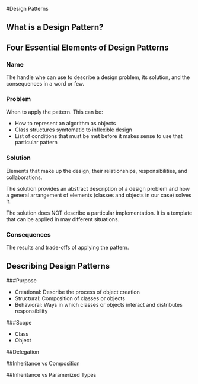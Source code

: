 #Design Patterns


## What is a Design Pattern?

## Four Essential Elements of Design Patterns
### Name

The handle whe can use to describe a design problem, its solution, and the consequences in a word or few.


### Problem

When to apply the pattern.  This can be:
- How to represent an algorithm as objects
- Class structures symtomatic to inflexible design
- List of conditions that must be met before it makes sense to use that particular pattern


### Solution

Elements that make up the design, their relationships, responsibilities, and collaborations.

The solution provides an abstract description of a design problem and how a general arrangement of elements (classes and objects in our case) solves it.

The solution does NOT describe a particular implementation.  It is a template that can be applied in may different situations.

### Consequences

The results and trade-offs of applying the pattern.


## Describing Design Patterns

###Purpose
- Creational: Describe the process of object creation
- Structural: Composition of classes or objects
- Behavioral: Ways in which classes or objects interact and distributes responsibility


###Scope
- Class
- Object

##Delegation

##Inheritance vs Composition

##Inheritance vs Paramerized Types

